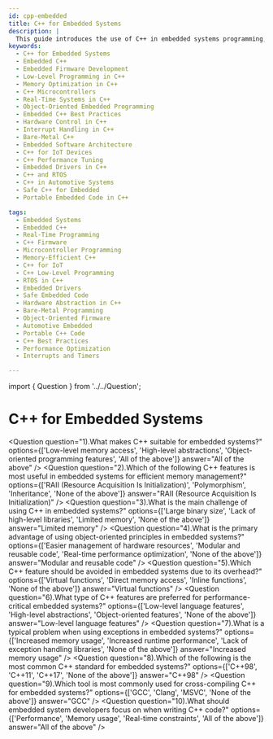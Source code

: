 ```yaml
---
id: cpp-embedded
title: C++ for Embedded Systems
description: |
  This guide introduces the use of C++ in embedded systems programming, focusing on low-level hardware control, memory optimization, and real-time performance. Learn how to apply object-oriented principles in resource-constrained environments, understand embedded-specific C++ features, and explore best practices for writing efficient, portable, and maintainable firmware using C++.
keywords:
  - C++ for Embedded Systems
  - Embedded C++
  - Embedded Firmware Development
  - Low-Level Programming in C++
  - Memory Optimization in C++
  - C++ Microcontrollers
  - Real-Time Systems in C++
  - Object-Oriented Embedded Programming
  - Embedded C++ Best Practices
  - Hardware Control in C++
  - Interrupt Handling in C++
  - Bare-Metal C++
  - Embedded Software Architecture
  - C++ for IoT Devices
  - C++ Performance Tuning
  - Embedded Drivers in C++
  - C++ and RTOS
  - C++ in Automotive Systems
  - Safe C++ for Embedded
  - Portable Embedded Code in C++

tags:
  - Embedded Systems
  - Embedded C++
  - Real-Time Programming
  - C++ Firmware
  - Microcontroller Programming
  - Memory-Efficient C++
  - C++ for IoT
  - C++ Low-Level Programming
  - RTOS in C++
  - Embedded Drivers
  - Safe Embedded Code
  - Hardware Abstraction in C++
  - Bare-Metal Programming
  - Object-Oriented Firmware
  - Automotive Embedded
  - Portable C++ Code
  - C++ Best Practices
  - Performance Optimization
  - Interrupts and Timers

---
```

import { Question } from '../../Question';

# C++ for Embedded Systems

<Question
  question="1).What makes C++ suitable for embedded systems?"
  options={['Low-level memory access', 'High-level abstractions', 'Object-oriented programming features', 'All of the above']}
  answer="All of the above"
/>
<Question
  question="2).Which of the following C++ features is most useful in embedded systems for efficient memory management?"
  options={['RAII (Resource Acquisition Is Initialization)', 'Polymorphism', 'Inheritance', 'None of the above']}
  answer="RAII (Resource Acquisition Is Initialization)"
/>
<Question
  question="3).What is the main challenge of using C++ in embedded systems?"
  options={['Large binary size', 'Lack of high-level libraries', 'Limited memory', 'None of the above']}
  answer="Limited memory"
/>
<Question
  question="4).What is the primary advantage of using object-oriented principles in embedded systems?"
  options={['Easier management of hardware resources', 'Modular and reusable code', 'Real-time performance optimization', 'None of the above']}
  answer="Modular and reusable code"
/>
<Question
  question="5).Which C++ feature should be avoided in embedded systems due to its overhead?"
  options={['Virtual functions', 'Direct memory access', 'Inline functions', 'None of the above']}
  answer="Virtual functions"
/>
<Question
  question="6).What type of C++ features are preferred for performance-critical embedded systems?"
  options={['Low-level language features', 'High-level abstractions', 'Object-oriented features', 'None of the above']}
  answer="Low-level language features"
/>
<Question
  question="7).What is a typical problem when using exceptions in embedded systems?"
  options={['Increased memory usage', 'Increased runtime performance', 'Lack of exception handling libraries', 'None of the above']}
  answer="Increased memory usage"
/>
<Question
  question="8).Which of the following is the most common C++ standard for embedded systems?"
  options={['C++98', 'C++11', 'C++17', 'None of the above']}
  answer="C++98"
/>
<Question
  question="9).Which tool is most commonly used for cross-compiling C++ for embedded systems?"
  options={['GCC', 'Clang', 'MSVC', 'None of the above']}
  answer="GCC"
/>
<Question
  question="10).What should embedded system developers focus on when writing C++ code?"
  options={['Performance', 'Memory usage', 'Real-time constraints', 'All of the above']}
  answer="All of the above"
/>
